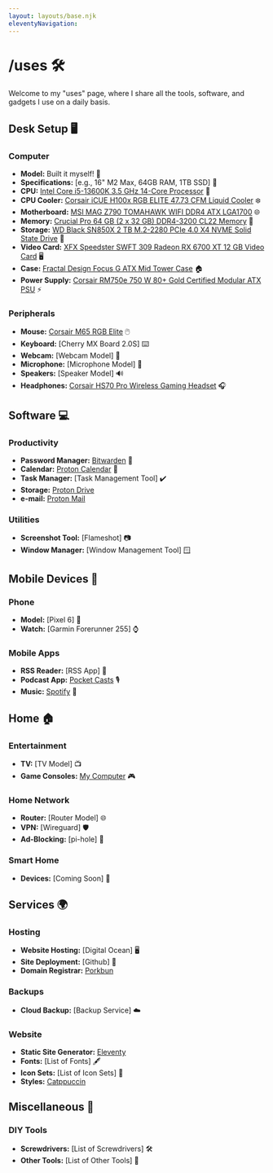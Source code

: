 ```yaml
---
layout: layouts/base.njk
eleventyNavigation:
---
```


# /uses 🛠️

Welcome to my "uses" page, where I share all the tools, software, and gadgets I use on a daily basis.

## Desk Setup 🖥️

### Computer

- **Model:** Built it myself! 🌟
- **Specifications:** [e.g., 16" M2 Max, 64GB RAM, 1TB SSD] 💾
- **CPU:** [Intel Core i5-13600K 3.5 GHz 14-Core Processor](https://pcpartpicker.com/product/LfNxFT/intel-core-i5-13600k-35-ghz-14-core-processor-bx8071513600k) 🧠
- **CPU Cooler:** [Corsair iCUE H100x RGB ELITE 47.73 CFM Liquid Cooler](https://pcpartpicker.com/product/2RBzK8/corsair-icue-h100x-rgb-elite-4773-cfm-liquid-cpu-cooler-cw-9060065-ww) ❄️
- **Motherboard:** [MSI MAG Z790 TOMAHAWK WIFI DDR4 ATX LGA1700](https://pcpartpicker.com/product/7dKKHx/msi-mag-z790-tomahawk-wifi-ddr4-atx-lga1700-motherboard-mag-z790-tomahawk-wifi-ddr4) 🌐
- **Memory:** [Crucial Pro 64 GB (2 x 32 GB) DDR4-3200 CL22 Memory](https://pcpartpicker.com/product/s288TW/crucial-pro-64-gb-2-x-32-gb-ddr4-3200-cl22-memory-cp2k32g4dfra32a) 🧠
- **Storage:** [WD Black SN850X 2 TB M.2-2280 PCIe 4.0 X4 NVME Solid State Drive](https://pcpartpicker.com/product/crKKHx/western-digital-black-sn850x-2-tb-m2-2280-pcie-40-x4-nvme-solid-state-drive-wds200t2x0e) 💾
- **Video Card:** [XFX Speedster SWFT 309 Radeon RX 6700 XT 12 GB Video Card](https://pcpartpicker.com/product/RFGbt6/xfx-radeon-rx-6700-xt-12-gb-speedster-swft-309-video-card-rx-67xtyjfdv) 🖥️
- **Case:** [Fractal Design Focus G ATX Mid Tower Case](https://pcpartpicker.com/product/ZHmxFT/fractal-design-focus-g-black-atx-mid-tower-case-fd-ca-focus-bk-w) 🏠
- **Power Supply:** [Corsair RM750e 750 W 80+ Gold Certified Modular ATX PSU](https://pcpartpicker.com/product/YRJp99/corsair-rm750e-2023-750-w-80-gold-certified-fully-modular-atx-power-supply-cp-9020262-na) ⚡

### Peripherals

- **Mouse:** [Corsair M65 RGB Elite](https://www.corsair.com/us/en/p/gaming-mouse/ch-9309011-na/m65-rgb-elite-tunable-fps-gaming-mouse-a-black-ch-9309011-na) 🖱️
- **Keyboard:** [Cherry MX Board 2.0S] ⌨️
- **Webcam:** [Webcam Model] 📸
- **Microphone:** [Microphone Model] 🎤
- **Speakers:** [Speaker Model] 🔊
- **Headphones:** [Corsair HS70 Pro Wireless Gaming Headset](https://www.corsair.com/us/en/p/gaming-headsets/ca-9011210-na/hs70-pro-wireless-gaming-headset-cream-ca-9011210-na) 🎧

## Software 💻

### Productivity

- **Password Manager:** [Bitwarden](https://bitwarden.com) 🔐
- **Calendar:** [Proton Calendar](https://calendar.proton.me/) 📅
- **Task Manager:** [Task Management Tool] ✔️
- **Storage:** [Proton Drive](https://drive.proton.me/)
- **e-mail:** [Proton Mail](https://mail.proton.me/)

### Utilities

- **Screenshot Tool:** [Flameshot] 📷
- **Window Manager:** [Window Management Tool] 🪟

## Mobile Devices 📱

### Phone

- **Model:** [Pixel 6] 📲
- **Watch:** [Garmin Forerunner 255] ⌚

### Mobile Apps

- **RSS Reader:** [RSS App] 📰
- **Podcast App:** [Pocket Casts](https://pocketcasts.com/) 🎙️
- **Music:** [Spotify](https://spotify.com) 🎵

## Home 🏠

### Entertainment

- **TV:** [TV Model] 📺
- **Game Consoles:** [My Computer](uses#Computer) 🎮

### Home Network

- **Router:** [Router Model] 🌐
- **VPN:** [Wireguard] 🛡️
- **Ad-Blocking:** [pi-hole] 🚫

### Smart Home

- **Devices:** [Coming Soon] 🏡

## Services 🌍

### Hosting

- **Website Hosting:** [Digital Ocean] 🖥️
- **Site Deployment:** [Github] 🚀
- **Domain Registrar:** [Porkbun](https://porkbun.com)

### Backups

- **Cloud Backup:** [Backup Service] ☁️

### Website

- **Static Site Generator:** [Eleventy](https://www.11ty.dev)
- **Fonts:** [List of Fonts] 🖋️
- **Icon Sets:** [List of Icon Sets] 🎨
- **Styles:** [Catppuccin](https://catppuccin.com/)

## Miscellaneous 🌟

### DIY Tools

- **Screwdrivers:** [List of Screwdrivers] 🛠️
- **Other Tools:** [List of Other Tools] 🔧

